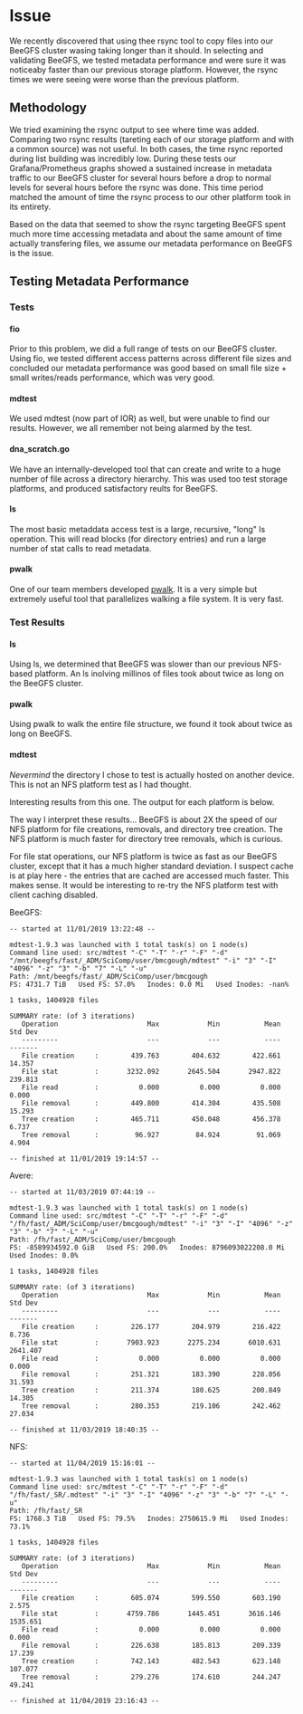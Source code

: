 # Issue
We recently discovered that using thee rsync tool to copy files into our BeeGFS cluster wasing taking longer than it should. In selecting and validating BeeGFS, we tested metadata performance and were sure it was noticeaby faster than our previous storage platform. However, the rsync times we were seeing were worse than the previous platform.

## Methodology
We tried examining the rsync output to see where time was added. Comparing two rsync results (tareting each of our storage platform and with a common source) was not useful. In both cases, the time rsync reported during list building was incredibly low.
During these tests our Grafana/Prometheus graphs showed a sustained increase in metadata traffic to our BeeGFS cluster for several hours before a drop to normal levels for several hours before the rsync was done. This time period matched the amount of time the rsync process to our other platform took in its entirety.

Based on the data that seemed to show the rsync targeting BeeGFS spent much more time accessing metadata and about the same amount of time actually transfering files, we assume our metadata performance on BeeGFS is the issue.

## Testing Metadata Performance

### Tests

#### fio
Prior to this problem, we did a full range of tests on our BeeGFS cluster. Using fio, we tested different access patterns across different file sizes and concluded our metadata performance was good based on small file size + small writes/reads performance, which was very good.

#### mdtest
We used mdtest (now part of IOR) as well, but were unable to find our results. However, we all remember not being alarmed by the test.

#### dna_scratch.go
We have an internally-developed tool that can create and write to a huge number of file across a directory hierarchy. This was used too test storage platforms, and produced satisfactory reults for BeeGFS.

#### ls
The most basic metaddata access test is a large, recursive, "long" ls operation. This will read blocks (for directory entries) and run a large number of stat calls to read metadata.

#### pwalk
One of our team members developed [pwalk](https://github.com/fizwit/filesystem-reporting-tools). It is a very simple but extremely useful tool that parallelizes walking a file system. It is very fast.

### Test Results

#### ls
Using ls, we determined that BeeGFS was slower than our previous NFS-based platform. An ls inolving millinos of files took about twice as long on the BeeGFS cluster.

#### pwalk
Using pwalk to walk the entire file structure, we found it took about twice as long on BeeGFS.

#### mdtest

*Nevermind* the directory I chose to test is actually hosted on another device. This is not an NFS platform test as I had thought.

Interesting results from this one. The output for each platform is below.

The way I interpret these results... BeeGFS is about 2X the speed of our NFS platform for file creations, removals, and directory tree creation. The NFS platform is much faster for directory tree removals, which is curious.

For file stat operations, our NFS platform is twice as fast as our BeeGFS cluster, except that it has a much higher standard deviation. I suspect cache is at play here - the entries that are cached are accessed much faster. This makes sense. It would be interesting to re-try the NFS platform test with client caching disabled.

BeeGFS:
```
-- started at 11/01/2019 13:22:48 --

mdtest-1.9.3 was launched with 1 total task(s) on 1 node(s)
Command line used: src/mdtest "-C" "-T" "-r" "-F" "-d" "/mnt/beegfs/fast/_ADM/SciComp/user/bmcgough/mdtest" "-i" "3" "-I" "4096" "-z" "3" "-b" "7" "-L" "-u"
Path: /mnt/beegfs/fast/_ADM/SciComp/user/bmcgough
FS: 4731.7 TiB   Used FS: 57.0%   Inodes: 0.0 Mi   Used Inodes: -nan%

1 tasks, 1404928 files

SUMMARY rate: (of 3 iterations)
   Operation                      Max            Min           Mean        Std Dev
   ---------                      ---            ---           ----        -------
   File creation     :        439.763        404.632        422.661         14.357
   File stat         :       3232.092       2645.504       2947.822        239.813
   File read         :          0.000          0.000          0.000          0.000
   File removal      :        449.800        414.304        435.508         15.293
   Tree creation     :        465.711        450.048        456.378          6.737
   Tree removal      :         96.927         84.924         91.069          4.904

-- finished at 11/01/2019 19:14:57 --
```
Avere:
```
-- started at 11/03/2019 07:44:19 --

mdtest-1.9.3 was launched with 1 total task(s) on 1 node(s)
Command line used: src/mdtest "-C" "-T" "-r" "-F" "-d" "/fh/fast/_ADM/SciComp/user/bmcgough/mdtest" "-i" "3" "-I" "4096" "-z" "3" "-b" "7" "-L" "-u"
Path: /fh/fast/_ADM/SciComp/user/bmcgough
FS: -8589934592.0 GiB   Used FS: 200.0%   Inodes: 8796093022208.0 Mi   Used Inodes: 0.0%

1 tasks, 1404928 files

SUMMARY rate: (of 3 iterations)
   Operation                      Max            Min           Mean        Std Dev
   ---------                      ---            ---           ----        -------
   File creation     :        226.177        204.979        216.422          8.736
   File stat         :       7903.923       2275.234       6010.631       2641.407
   File read         :          0.000          0.000          0.000          0.000
   File removal      :        251.321        183.390        228.056         31.593
   Tree creation     :        211.374        180.625        200.849         14.305
   Tree removal      :        280.353        219.106        242.462         27.034

-- finished at 11/03/2019 18:40:35 --
```
NFS:
```
-- started at 11/04/2019 15:16:01 --

mdtest-1.9.3 was launched with 1 total task(s) on 1 node(s)
Command line used: src/mdtest "-C" "-T" "-r" "-F" "-d" "/fh/fast/_SR/.mdtest" "-i" "3" "-I" "4096" "-z" "3" "-b" "7" "-L" "-u"
Path: /fh/fast/_SR
FS: 1768.3 TiB   Used FS: 79.5%   Inodes: 2750615.9 Mi   Used Inodes: 73.1%

1 tasks, 1404928 files

SUMMARY rate: (of 3 iterations)
   Operation                      Max            Min           Mean        Std Dev
   ---------                      ---            ---           ----        -------
   File creation     :        605.074        599.550        603.190          2.575
   File stat         :       4759.786       1445.451       3616.146       1535.651
   File read         :          0.000          0.000          0.000          0.000
   File removal      :        226.638        185.813        209.339         17.239
   Tree creation     :        742.143        482.543        623.148        107.077
   Tree removal      :        279.276        174.610        244.247         49.241

-- finished at 11/04/2019 23:16:43 --
```
